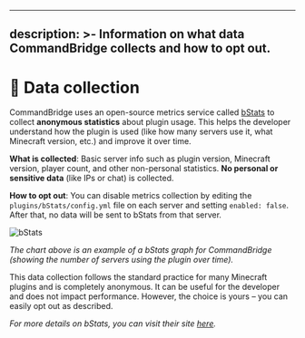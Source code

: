 
---
description: >-
  Information on what data CommandBridge collects and how to opt out.
---

# 🔢 Data collection

CommandBridge uses an open-source metrics service called [bStats](https://bstats.org/) to collect **anonymous statistics** about plugin usage. This helps the developer understand how the plugin is used (like how many servers use it, what Minecraft version, etc.) and improve it over time.

**What is collected**: Basic server info such as plugin version, Minecraft version, player count, and other non-personal statistics. **No personal or sensitive data** (like IPs or chat) is collected.

**How to opt out**: You can disable metrics collection by editing the `plugins/bStats/config.yml` file on each server and setting `enabled: false`. After that, no data will be sent to bStats from that server.

![bStats](https://bstats.org/signatures/velocity/CommandBridge.svg)

*The chart above is an example of a bStats graph for CommandBridge (showing the number of servers using the plugin over time).*

This data collection follows the standard practice for many Minecraft plugins and is completely anonymous. It can be useful for the developer and does not impact performance. However, the choice is yours – you can easily opt out as described.

_For more details on bStats, you can visit their site [here](https://bstats.org/)._ 
